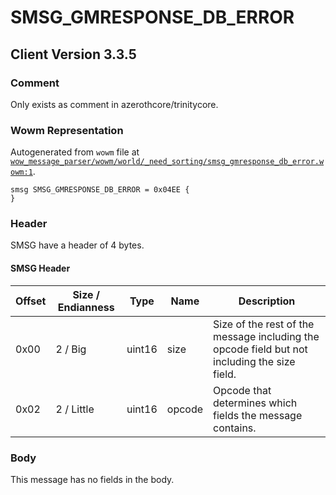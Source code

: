 # SMSG_GMRESPONSE_DB_ERROR

## Client Version 3.3.5

### Comment

Only exists as comment in azerothcore/trinitycore.

### Wowm Representation

Autogenerated from `wowm` file at [`wow_message_parser/wowm/world/_need_sorting/smsg_gmresponse_db_error.wowm:1`](https://github.com/gtker/wow_messages/tree/main/wow_message_parser/wowm/world/_need_sorting/smsg_gmresponse_db_error.wowm#L1).
```rust,ignore
smsg SMSG_GMRESPONSE_DB_ERROR = 0x04EE {
}
```
### Header

SMSG have a header of 4 bytes.

#### SMSG Header

| Offset | Size / Endianness | Type   | Name   | Description |
| ------ | ----------------- | ------ | ------ | ----------- |
| 0x00   | 2 / Big           | uint16 | size   | Size of the rest of the message including the opcode field but not including the size field.|
| 0x02   | 2 / Little        | uint16 | opcode | Opcode that determines which fields the message contains.|

### Body

This message has no fields in the body.

